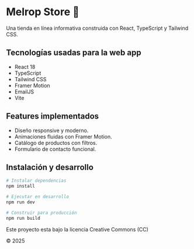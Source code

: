 # Melrop Store 🛒

Una tienda en línea informativa construida con React, TypeScript y Tailwind CSS.

## Tecnologías usadas para la web app

- React 18
- TypeScript
- Tailwind CSS
- Framer Motion
- EmailJS
- Vite

## Features implementados

- Diseño responsive y moderno.
- Animaciones fluidas con Framer Motion.
- Catálogo de productos con filtros.
- Formulario de contacto funcional.

## Instalación y desarrollo

```bash
# Instalar dependencias
npm install

# Ejecutar en desarrollo
npm run dev

# Construir para producción
npm run build
```

Este proyecto esta bajo la licencia Creative Commons (CC)

© 2025